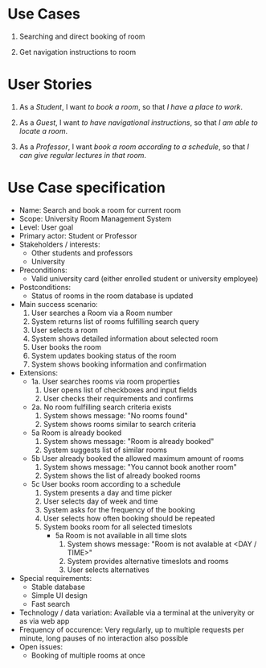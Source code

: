 # Use Cases

1. Searching and direct booking of room

2. Get navigation instructions to room

# User Stories

1. As a *Student*, I want *to book a room*, so that *I have a place to work*.

2. As a *Guest*, I want *to have navigational instructions*, so that *I am able to locate a room*.

3. As a *Professor*, I want *book a room according to a schedule*, so that *I can give regular lectures in that room*.

# Use Case specification

* Name: Search and book a room for current room
* Scope: University Room Management System
* Level: User goal
* Primary actor: Student or Professor
* Stakeholders / interests:
  * Other students and professors
  * University
* Preconditions:
  * Valid university card (either enrolled student or university employee)
* Postconditions:
  * Status of rooms in the room database is updated
* Main success scenario:
  1. User searches a Room via a Room number
  2. System returns list of rooms fulfilling search query
  3. User selects a room
  4. System shows detailed information about selected room
  5. User books the room
  6. System updates booking status of the room
  7. System shows booking information and confirmation
* Extensions:
  * 1a. User searches rooms via room properties
    1. User opens list of checkboxes and input fields
    2. User checks their requirements and confirms
  * 2a. No room fulfilling search criteria exists
    1. System shows message: "No rooms found"
    2. System shows rooms similar to search criteria
  * 5a Room is already booked
    1. System shows message: "Room is already booked"
    2. System suggests list of similar rooms
  * 5b User already booked the allowed maximum amount of rooms
    1. System shows message: "You cannot book another room"
    2. System shows the list of already booked rooms
  * 5c User books room according to a schedule
    1. System presents a day and time picker
    2. User selects day of week and time
    3. System asks for the frequency of the booking
    4. User selects how often booking should be repeated
    5. System books room for all selected timeslots
       * 5a Room is not available in all time slots
         1. System shows message: "Room is not avalable at <DAY / TIME>"
         2. System provides alternative timeslots and rooms
         3. User selects alternatives
* Special requirements:
  * Stable database
  * Simple UI design
  * Fast search
* Technology / data variation: Available via a terminal at the univeryity or as via web app
* Frequency of occurence: Very regularly, up to multiple requests per minute, long pauses of no interaction also possible
* Open issues:
  * Booking of multiple rooms at once
